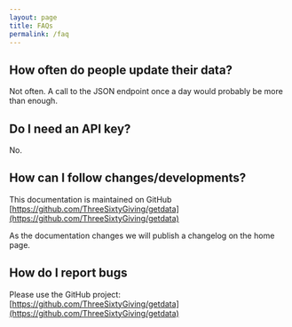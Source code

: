 ```yaml
---
layout: page
title: FAQs
permalink: /faq
---
```


## How often do people update their data?

Not often. A call to the JSON endpoint once a day would probably be more than enough.

## Do I need an API key?

No.

## How can I follow changes/developments?

This documentation is maintained on GitHub
[https://github.com/ThreeSixtyGiving/getdata](https://github.com/ThreeSixtyGiving/getdata)

As the documentation changes we will publish a changelog on the home page.

## How do I report bugs

Please use the GitHub project: [https://github.com/ThreeSixtyGiving/getdata](https://github.com/ThreeSixtyGiving/getdata)
